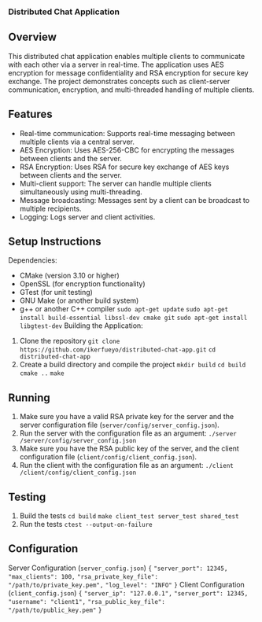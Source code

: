 ### Distributed Chat Application


## Overview
This distributed chat application enables multiple clients to communicate with each other via a server in real-time. The application uses AES encryption for message confidentiality and RSA encryption for secure key exchange. The project demonstrates concepts such as client-server communication, encryption, and multi-threaded handling of multiple clients.

## Features
- Real-time communication: Supports real-time messaging between multiple clients via a central server.
- AES Encryption: Uses AES-256-CBC for encrypting the messages between clients and the server.
- RSA Encryption: Uses RSA for secure key exchange of AES keys between clients and the server.
- Multi-client support: The server can handle multiple clients simultaneously using multi-threading.
- Message broadcasting: Messages sent by a client can be broadcast to multiple recipients.
- Logging: Logs server and client activities.

## Setup Instructions
Dependencies:
- CMake (version 3.10 or higher)
- OpenSSL (for encryption functionality)
- GTest (for unit testing)
- GNU Make (or another build system)
- g++ or another C++ compiler
    `sudo apt-get update`
    `sudo apt-get install build-essential libssl-dev cmake git`
    `sudo apt-get install libgtest-dev`
Building the Application:
1. Clone the repository
    `git clone https://github.com/ikerfueyo/distributed-chat-app.git`
    `cd distributed-chat-app`
2. Create a build directory and compile the project
    `mkdir build`
    `cd build`
    `cmake ..`
    `make`

## Running
1. Make sure you have a valid RSA private key for the server and the server configuration file (`server/config/server_config.json`).
2. Run the server with the configuration file as an argument: `./server /server/config/server_config.json`
3. Make sure you have the RSA public key of the server, and the client configuration file (`client/config/client_config.json`).
4. Run the client with the configuration file as an argument: `./client /client/config/client_config.json`

## Testing
1. Build the tests
    `cd build`
    `make client_test server_test shared_test`
2. Run the tests
    `ctest --output-on-failure`

## Configuration
Server Configuration (`server_config.json`)
    `{`
        `"server_port": 12345,`
        `"max_clients": 100,`
        `"rsa_private_key_file": "/path/to/private_key.pem",`
        `"log_level": "INFO"`
    `}`
Client Configuration (`client_config.json`)
    `{`
        `"server_ip": "127.0.0.1",`
        `"server_port": 12345,`
        `"username": "client1",`
        `"rsa_public_key_file": "/path/to/public_key.pem"`
    `}`

